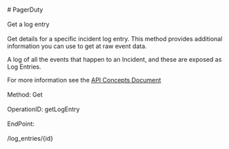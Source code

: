 <br>#     PagerDuty</br>
<br>Get a log entry</br>
<br>Get details for a specific incident log entry. This method provides additional information you can use to get at raw event data.

A log of all the events that happen to an Incident, and these are exposed as Log Entries.

For more information see the [API Concepts Document](../../docs/CONCEPTS.md#log-entries)
</br>
<br>Method: Get</br>
<br>OperationID: getLogEntry</br>
<br>EndPoint:</br>
<br>/log_entries/{id}</br>
